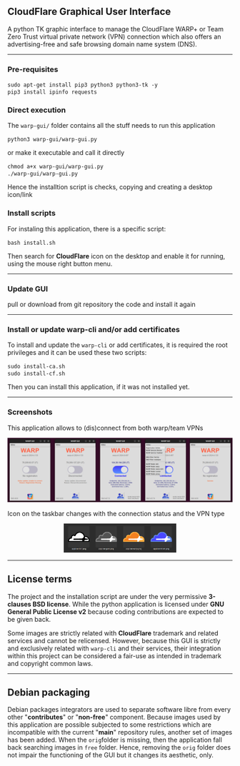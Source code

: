 ## CloudFlare Graphical User Interface

A python TK graphic interface to manage the CloudFlare WARP+ or Team 
Zero Trust virtual private network (VPN) connection which also offers 
an advertising-free and safe browsing domain name system (DNS).

----

### Pre-requisites

```
sudo apt-get install pip3 python3 python3-tk -y
pip3 install ipinfo requests
```


### Direct execution

The `warp-gui/` folder contains all the stuff needs to run this application

```
python3 warp-gui/warp-gui.py
```

or make it executable and call it directly

```
chmod a+x warp-gui/warp-gui.py
./warp-gui/warp-gui.py
```

Hence the installtion script is checks, copying and creating a desktop icon/link


### Install scripts

For instaling this application, there is a specific script:

```
bash install.sh
```

Then search for **CloudFlare** icon on the desktop and enable it for 
running, using the mouse right button menu.

----

### Update GUI

pull or download from git repository the code and install it again

----

### Install or update warp-cli and/or add certificates

To install and update the `warp-cli` or add certificates, it is required the 
root privileges and it can be used these two scripts:

```
sudo install-ca.sh
sudo install-cf.sh
```

Then you can install this application, if it was not installed yet.

----

### Screenshots

This application allows to (dis)connect from both warp/team VPNs

![four stages screenshots](warp-gui-5-steps.png)

Icon on the taskbar changes with the connection status and the VPN type

<p><div align="center"><img src="warp-gui-4-icons.png" width="50%" height="50%" alt="four status icons"></div></p>

----

## License terms

The project and the installation script are under the very permissive **3-clauses 
BSD license**. While the python application is licensed under **GNU General Public 
License v2** because coding contributions are expected to be given back.

Some images are strictly related with **CloudFlare** trademark and related services 
and cannot be relicensed. However, because this GUI is strictly and exclusively 
related with `warp-cli` and their services, their integration within this project 
can be considered a fair-use as intended in trademark and copyright common laws.

----

## Debian packaging

Debian packages integrators are used to separate software libre from every other 
"**contributes**" or "**non-free**" component. Because images used by this 
application are possible subjected to some restrictions which are incompatible 
with the current "**main**" repository rules, another set of images has been 
added. When the `orig`folder is missing, then the application fall back searching 
images in `free` folder. Hence, removing the `orig` folder does not impair the 
functioning of the GUI but it changes its aesthetic, only.

